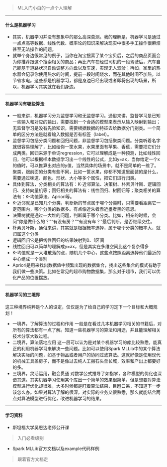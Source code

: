 > ML入门小白的一点个人理解

---
#### 什么是机器学习
- 其实，机器学习并没有想象中的那么高深莫测。我的理解是，机器学习是通过一点点高等数据、线性代数、概率论的知识来解决现实中很多手工操作很麻烦甚至无法操作的问题。
- 就举个身边很常见的例子，当你在淘宝搜索了某个宝贝后，之后的商品页面会为你推荐跟这个搜索相关的商品；再比汽车在经过司机的一段驾驶后，汽车自己能基于道路状况自动调整方向盘以及车速，实现无人驾驶；再如，家里的热水器会记录你使用热水的时间，提前一段时间烧水，而在其他时间不加热，以节省水电。这些都是机器学习，都是身边已经出现或者即将出现的场景，所以，机器学习其实就在我们身边。

---
#### 机器学习有哪些算法
- 一般来讲，机器学习分为监督学习和无监督学习。通俗来讲，监督学习是已知一些输入和对应的输出，需要找到一个合适的模型来表示从输入映射到输出；无监督学习是没有先验知识，需要根据数据的特征去给数据分门别类。一个简单的区分方法是就看输入数据是否有标签（label）。
- 监督学习包括分类问题和回归问题，非监督学习包括聚类问题。分类听着名字就很容易理解了，比如给你一筐水果，水果里面有苹果、香蕉，需要把它们分成两类。回归来源于单词regression，它可以理解成是一种预测，比如线性回归，他可以根据样本数据学习出一个线性的公式，比如y=ax，当你给定一个x的值时，可以推算出对应的y值，当然具体的场景中，就不是简单的一维了。聚类，跟前面的分类有些不同，比如一筐水果，你都不知道里面装的是什么，需要通过味道、颜色、形状、大小等多个属性，把它们进行归类。
- 具体到算法，分类相关的算法有：K-近邻算法、决策树、朴素贝叶斯、逻辑回归、支持向量机等；回归相关的算法有：线性回归、树回归等；聚类相关的算法有：K-均值算法、Apriori等。
- K-近邻就是已知几个分类，判断新的节点属于哪个分类时，只需要看距离它一定范围内，哪个分类的数据多。有点像近朱者赤近墨者黑的意思。
- 决策树就是通过一大堆的问题，判断属于哪个分类。比如，相亲的时候，会问“你是做什么的？”“有没有房？”“有没有车？”最后判断，是否继续交往。
- 朴素贝叶斯，通俗来讲，其实就是根据概率选择，属于哪个分类的概率大，就归属这个分类
- 逻辑回归它是把线性回归的结果映射到0、1区间
- 线性回归可以简单的理解成y=ax，但是其实在多维空间比这个复杂得多
- K-均值就是一大堆散落的点，随机几个中心，这些点按照距离选择他们最近的中心组成一个类别
- Apriori是用来找出数据值中频繁出现的数据集合，找出这些集合的模式有助于我们做一些决策。比如在常见的超市购物数据集，那么对于超市，我们可以优化产品的位置摆放。

---
#### 机器学习的三境界
这三种境界纯粹是个人的设定，仅仅是为了给自己的学习定下一个目标和大概规划！
- 一境界，了解算法的过程和作用
一般是在看过几本机器学习相关的书籍后，对所有的算法都有一点了解。知道一些机器学习的算法和用途，并且能理解相关技术分享大致过程。
- 二境界，算法落地应用
这一层可以认为是对某个机器学习的库比较熟悉，能真正的利用机器学习来解决一些问题。比如可以使用Spark    MLLib中的某个算法解决实际的问题，如基于物品或者用户的协同过滤算法。这就好像是使用现代的机械工具盖房子，而不是像过去纯人工搬石头垒长城，效率和产出上都要好的多。
- 三境界，灵活运用，融会贯通
对数学公式推导了如指掌，各种模型的优化也深谙其道。其实机器学习使用某个库出一个简单的效果很简单，但是想要对算法模型进行优化却很难，大多时候都是盯着算法结果，目瞪口呆，不知道下一步该怎么办。如果对算法了解的很深，对实际的业务又很熟悉，那么就能结合两点对算法模型进行优化，改进机器学习的结果。

---
#### 学习资料
- 斯坦福大学吴恩达老师公开课
> 入门必看级别
- Spark MLLib官方文档以及example代码样例
> 跟着官方文档走
